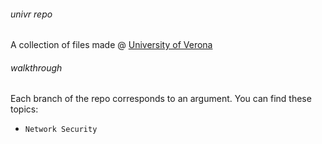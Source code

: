 ###### univr repo
A collection of files made @ [University of Verona](http://www.di.univr.it)

###### walkthrough
Each branch of the repo corresponds to an argument. You can find these topics:

- `Network Security`
